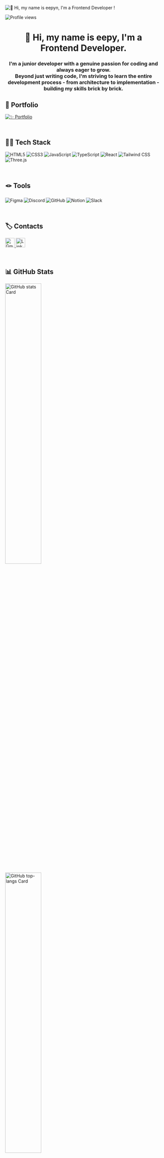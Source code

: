 ![👋 Hi, my name is eepyn, I'm a Frontend Developer !](https://static.wixstatic.com/media/53fad0_ce0704caa0174d6aa9b2b8101a62fa77~mv2.gif)

![Profile views](https://komarev.com/ghpvc/?username=eepyn&label=Profile%20views&color=0e75b6&style=flat)

<div id="toc">
  <ul align="center" style="list-style: none">
    <summary>
      <h1>
        👋 Hi, my name is eepy, I'm a Frontend Developer.
      </h1>
    </summary>
  </ul>
</div>



<h3 align="center">
I'm a junior developer with a genuine passion for coding and always eager to grow. <br/>
Beyond just writing code, I'm striving to learn the entire development process - from architecture to implementation - building my skills brick by brick.
</h3>

 **<h2 align="left">📌 Portfolio</h2>**
[![✨ Portfolio](https://img.shields.io/badge/✨_Portfolio-eepyz.github.io-ffb6c1?style=for-the-badge)](https://eepyz.github.io/)



 <br/>
 
 **<h2 align="left">👩‍💻 Tech Stack</h2>**

![HTML5](https://img.shields.io/badge/HTML5-E34F26?style=for-the-badge&logo=html5&logoColor=white)
![CSS3](https://img.shields.io/badge/CSS3-1572B6?style=for-the-badge&logo=css3&logoColor=white)
![JavaScript](https://img.shields.io/badge/JavaScript-F7DF1E?style=for-the-badge&logo=javascript&logoColor=black)
![TypeScript](https://img.shields.io/badge/TypeScript-3178C6?style=for-the-badge&logo=typescript&logoColor=white)
![React](https://img.shields.io/badge/React-61DAFB?style=for-the-badge&logo=react&logoColor=black)
![Tailwind CSS](https://img.shields.io/badge/Tailwind_CSS-06B6D4?style=for-the-badge&logo=tailwindcss&logoColor=white)
![Three.js](https://img.shields.io/badge/Three.js-000000?style=for-the-badge&logo=three.js&logoColor=white)

<br/>

 **<h2 align="left">🪢 Tools</h2>**
 
![Figma](https://img.shields.io/badge/Figma-F24E1E?style=for-the-badge&logo=figma&logoColor=white)
![Discord](https://img.shields.io/badge/Discord-5865F2?style=for-the-badge&logo=discord&logoColor=white)
![GitHub](https://img.shields.io/badge/GitHub-181717?style=for-the-badge&logo=github&logoColor=white)
![Notion](https://img.shields.io/badge/Notion-000000?style=for-the-badge&logo=notion&logoColor=white)
![Slack](https://img.shields.io/badge/Slack-4A154B?style=for-the-badge&logo=slack&logoColor=white)

 <br/>
 
**<h2 align="left">🏷️ Contacts</h2>**

<p align="left">
  <a href="mailto:eepy2.23@gmail.com">
    <img src="https://img.shields.io/badge/Gmail-D14836?style=for-the-badge&logo=gmail&logoColor=white" height="30" alt="Gmail" />
  </a>
  <a href="https://www.linkedin.com/in/명희-신-59b4a0218/">
    <img src="https://img.shields.io/badge/LinkedIn-0077B5?style=for-the-badge&logo=linkedin&logoColor=white" height="30" alt="LinkedIn" />
  </a>
</p>

 <br/>
 
 **<h2 align="left">📊 GitHub Stats</h2>**

<p align="left">
  <img width="48%" src="https://github-readme-stats.vercel.app/api?username=eepyz&theme=react&hide_title=false&hide_rank=false&show_icons=false&include_all_commits=false&count_private=true&line_height=23" alt="GitHub stats Card" />
   <br/> <br/>
  <img width="48%" src="https://github-readme-stats.vercel.app/api/top-langs?username=eepyz&theme=react&hide_title=false&layout=compact&langs_count=6&hide_progress=false&card_width=300" alt="GitHub top-langs Card" />
</p>


<a href="https://hhpluscertificateofcompletion.oopy.io/">
  <img src="https://static.spartacodingclub.kr/hanghae99/plus/completion/badge_black.svg" />
</a>

